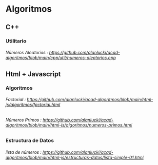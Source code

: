 # Algoritmos
 
## C++
### Utilitario
###### Números Aleatorios : https://github.com/alanlucki/acad-algoritmos/blob/main/cpp/util/numeros-aleatorios.cpp

## Html + Javascript

### Algoritmos
###### Factorial : https://github.com/alanlucki/acad-algoritmos/blob/main/html-js/algoritmos/factorial.html
###### Números Primos : https://github.com/alanlucki/acad-algoritmos/blob/main/html-js/algoritmos/numeros-primos.html

### Estructura de Datos
###### lista de números : https://github.com/alanlucki/acad-algoritmos/blob/main/html-js/estructuras-datos/lista-simple-01.html
